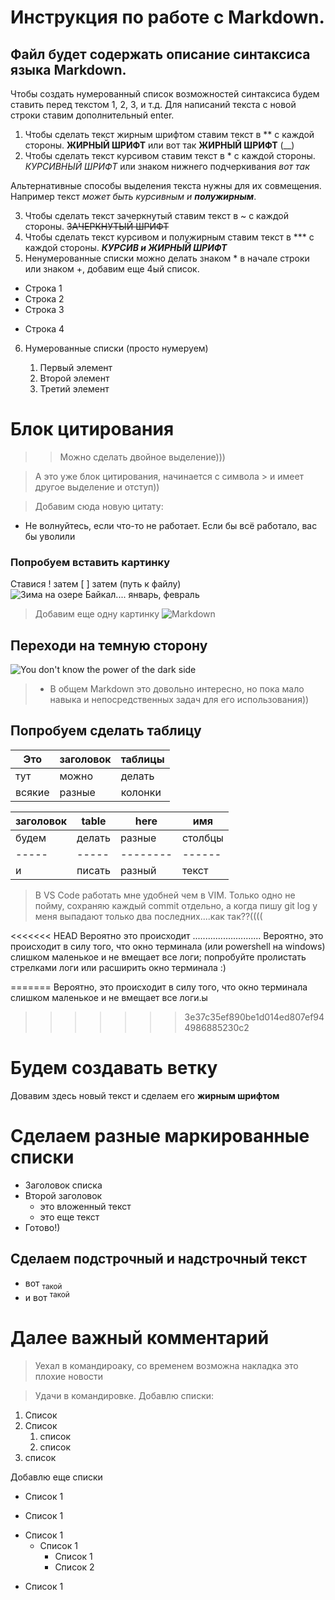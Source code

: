 # Инструкция по работе с Markdown.
## Файл будет содержать описание синтаксиса языка Markdown.

Чтобы создать нумерованный список возможностей синтаксиса будем ставить перед текстом 1, 2, 3, и т.д.
Для написаний текста с новой строки ставим дополнительный enter.

1. Чтобы сделать текст жирным шрифтом ставим текст в ** с каждой стороны. 
**ЖИРНЫЙ ШРИФТ** или вот так __ЖИРНЫЙ ШРИФТ__ (__)
2. Чтобы сделать текст курсивом ставим текст в * с каждой стороны. *КУРСИВНЫЙ ШРИФТ* или знаком нижнего подчеркивания _вот так_

Альтернативные способы выделения текста нужны для их совмещения. Например текст _может быть курсивным и **полужирным**_.

3. Чтобы сделать текст зачеркнутый ставим текст в ~ с каждой стороны. ~~ЗАЧЕРКНУТЫЙ ШРИФТ~~
4. Чтобы сделать текст курсивом и полужирным ставим текст в *** с каждой стороны. ***КУРСИВ и ЖИРНЫЙ ШРИФТ***
5. Ненумерованные списки можно делать знаком *  в начале строки или знаком +, добавим еще 4ый список.
* Строка 1
* Строка 2
* Строка 3
+ Строка 4
6. Нумерованные списки (просто нумеруем)

    1. Первый элемент
    2. Второй элемент
    3. Третий элемент 

# Блок цитирования

>>Можно сделать двойное выделение)))
 
>А это уже блок цитирования, начинается с символа > и имеет другое выделение и отступ))

> Добавим сюда новую цитату:
* Не волнуйтесь, если что-то не работает. Если бы всё работало, вас бы уволили


### Попробуем вставить картинку 

Ставися ! затем [ ] затем (путь к файлу)
![Зима на озере Байкал.... январь, февраль](https://static.dir.bg/uploads/images/2020/03/06/2138371/1920x1080.jpg?_=1609249872)

> Добавим еще одну картинку
![Markdown](https://miro.medium.com/max/900/1*sSi5LWkfxZHNVuDLs2j2ug.png)

## Переходи на темную сторону

![You don't know the power of the dark side](Darth_Vader_in_The_Empire_Strikes_Back.jpg)

> * В общем Markdown это довольно интересно, но пока мало навыка и непосредственных задач для его использования))

## Попробуем сделать таблицу
|Это       |заголовок   |таблицы|
|----------|-----------|------------|
|тут     |можно       |делать        |
|всякие|разные   |колонки|

| заголовок | table | here |имя|
|-|-|-|-|
|будем|делать|разные|столбцы| 
|-----|-----|--------|------|
|и|писать|разный|текст|

> В VS Code работать мне удобней чем в VIM. Только одно не пойму, сохраняю каждый commit отдельно, а когда пишу git log  у меня выпадают только два последних....как так??((((

<<<<<<< HEAD
 Вероятно это происходит ...........................
Вероятно, это происходит в силу того, что окно терминала (или powershell на windows) слишком маленькое и не вмещает все логи; попробуйте пролистать стрелками логи или расширить окно терминала :)

=======
Вероятно, это происходит в силу того, что окно терминала слишком маленькое и не вмещает все логи.ы
>>>>>>> 3e37c35ef890be1d014ed807ef944986885230c2

# Будем создавать ветку

Довавим здесь новый текст и сделаем его **жирным шрифтом**

# Сделаем разные маркированные списки
 - Заголовок списка
 - Второй заголовок
    - это вложенный текст
    - это еще текст
- Готово!)

## Сделаем подстрочный и надстрочный текст
 * вот <sub>такой</sub>
 * и вот <sup>такой</sup>

 # Далее важный комментарий
 > Уехал в командироаку, со временем возможна накладка
 > это плохие новости

 >Удачи в командировке.
Добавлю списки:
1. Список
1. Список
   1. список
   1. список
1. список
 
 Добавлю еще списки

 + Список 1
 - Список 1
 * Список 1
   - Список 1
     - Список 1
     - Список 2
- Список 1

